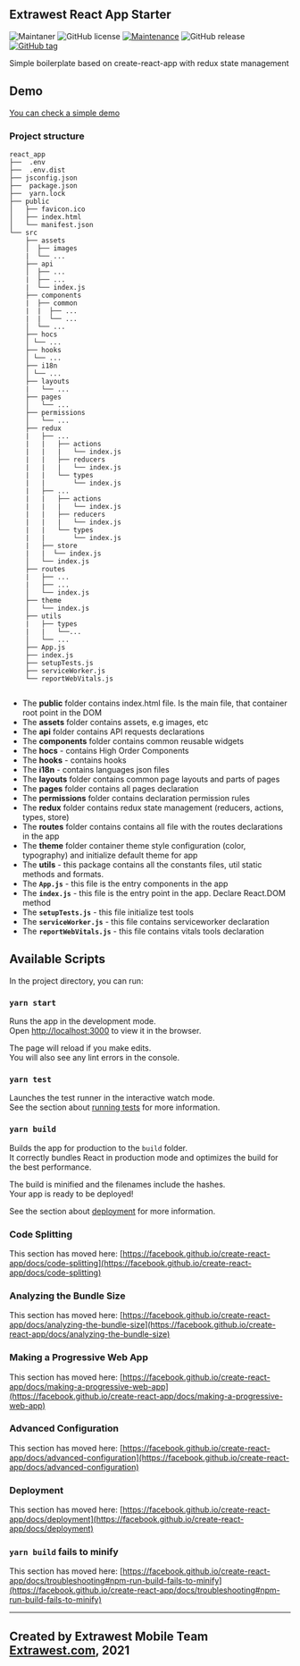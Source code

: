 ## Extrawest React App Starter

![Maintaner](https://img.shields.io/badge/maintainer-extrawest.com-blue)
![GitHub license](https://img.shields.io/github/license/extrawest/react-app-starter)
[![Maintenance](https://img.shields.io/badge/Maintained%3F-yes-green.svg)](https://github.com/extrawest/react-app-starter/graphs/commit-activity)
![GitHub release](https://img.shields.io/github/v/release/extrawest/react-app-starter)
[![GitHub tag](https://img.shields.io/github/v/tag/extrawest/react-app-starter)](https://github.com/extrawest/react-app-starter/tags/)

Simple boilerplate based on create-react-app with redux state management

## Demo

[You can check a simple demo](https://react-starter-kit-29966.web.app/)

### Project structure 
```text
react_app
├──  .env 
├──  .env.dist
├── jsconfig.json
├──  package.json
├──  yarn.lock
├── public
│   ├── favicon.ico
│   ├── index.html
│   └── manifest.json
└── src
    ├── assets
    │  ├── images
    |  └── ... 
    ├── api
    │  ├── ...
    |  ├── ...
    |  └── index.js 
    ├── components
    |  ├── common
    |  |  ├── ...   
    |  |  └── ... 
    │  └── ...
    ├── hocs
    │ └── ...
    ├── hooks
    │ └── ...
    ├── i18n
    │ └── ...
    ├── layouts
    |   └── ...
    ├── pages
    │   └── ...
    ├── permissions
    │   └── ...
    ├── redux
    |   ├── ... 
    |   |   ├── actions
    |   |   |   └── index.js
    |   |   ├── reducers
    |   |   |   └── index.js
    |   |   └── types
    |   |       └── index.js
    |   ├── ... 
    |   |   ├── actions
    |   |   |   └── index.js
    |   |   ├── reducers
    |   |   |   └── index.js
    |   |   └── types
    |   |       └── index.js
    |   ├── store
    |   |  └── index.js
    │   └── index.js
    ├── routes
    |   ├── ... 
    |   ├── ... 
    │   └── index.js
    ├── theme
    │   └── index.js
    ├── utils
    |   ├── types
    |   |   └──...
    │   └── ...
    ├── App.js
    ├── index.js
    ├── setupTests.js 
    ├── serviceWorker.js 
    └── reportWebVitals.js 
 
```
* The **public** folder contains index.html file. Is the main file, that container root point in the DOM
* The **assets** folder contains assets, e.g images, etc
* The **api** folder contains API requests declarations
* The **components** folder contains common reusable widgets
* The **hocs** - contains High Order Components
* The **hooks** - contains hooks
* The **i18n** - contains languages json files
* The **layouts** folder contains common page layouts and parts of pages
* The **pages** folder contains all pages declaration
* The **permissions** folder contains declaration permission rules
* The **redux** folder contains redux state management (reducers, actions, types, store)
* The **routes** folder contains contains all file with the routes declarations in the app
* The **theme** folder container theme style configuration (color, typography) and initialize default theme for app
* The **utils** - this package contains all the constants files, util static methods and formats.
* The **`App.js`** - this file is the entry components in the app
* The **`index.js`** - this file is the entry point in the app. Declare React.DOM method 
* The **`setupTests.js`** - this file initialize test tools
* The **`serviceWorker.js`** - this file contains serviceworker declaration
* The **`reportWebVitals.js`** - this file contains vitals tools declaration

## Available Scripts

In the project directory, you can run:

### `yarn start`

Runs the app in the development mode.\
Open [http://localhost:3000](http://localhost:3000) to view it in the browser.

The page will reload if you make edits.\
You will also see any lint errors in the console.

### `yarn test`

Launches the test runner in the interactive watch mode.\
See the section about [running tests](https://facebook.github.io/create-react-app/docs/running-tests) for more information.

### `yarn build`

Builds the app for production to the `build` folder.\
It correctly bundles React in production mode and optimizes the build for the best performance.

The build is minified and the filenames include the hashes.\
Your app is ready to be deployed!


See the section about [deployment](https://facebook.github.io/create-react-app/docs/deployment) for more information.

### Code Splitting

This section has moved here: [https://facebook.github.io/create-react-app/docs/code-splitting](https://facebook.github.io/create-react-app/docs/code-splitting)

### Analyzing the Bundle Size

This section has moved here: [https://facebook.github.io/create-react-app/docs/analyzing-the-bundle-size](https://facebook.github.io/create-react-app/docs/analyzing-the-bundle-size)

### Making a Progressive Web App

This section has moved here: [https://facebook.github.io/create-react-app/docs/making-a-progressive-web-app](https://facebook.github.io/create-react-app/docs/making-a-progressive-web-app)

### Advanced Configuration

This section has moved here: [https://facebook.github.io/create-react-app/docs/advanced-configuration](https://facebook.github.io/create-react-app/docs/advanced-configuration)

### Deployment

This section has moved here: [https://facebook.github.io/create-react-app/docs/deployment](https://facebook.github.io/create-react-app/docs/deployment)

### `yarn build` fails to minify

This section has moved here: [https://facebook.github.io/create-react-app/docs/troubleshooting#npm-run-build-fails-to-minify](https://facebook.github.io/create-react-app/docs/troubleshooting#npm-run-build-fails-to-minify)

---
Created by Extrawest Mobile Team
[Extrawest.com](https://www.extrawest.com), 2021
---
